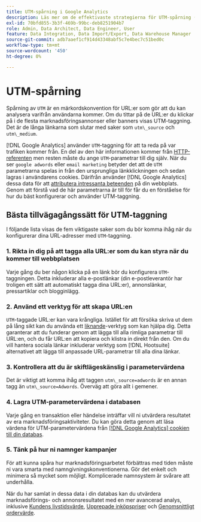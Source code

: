 ```yaml
---
title: UTM-spårning i Google Analytics
description: Läs mer om de effektivaste strategierna för UTM-spårning (taggning) i Google Analytics.
exl-id: 70bfd855-3b3f-469b-99bc-deb8251904b7
role: Admin, Data Architect, Data Engineer, User
feature: Data Integration, Data Import/Export, Data Warehouse Manager
source-git-commit: adb7aaef1cf914d43348abf5c7e4bec7c51bed0c
workflow-type: tm+mt
source-wordcount: '450'
ht-degree: 0%

---
```


# UTM-spårning

Spårning av `UTM` är en märkordskonvention för URL:er som gör att du kan analysera varifrån användarna kommer. Om du tittar på de URL:er du klickar på i de flesta marknadsföringsannonser eller banners visas UTM-taggning. Det är de långa länkarna som slutar med saker som `utm\_source` och `utm\_medium`.

[!DNL Google Analytics] använder `UTM`-taggning för att ta reda på var trafiken kommer från. En del av den här informationen kommer från [HTTP-referenten](https://en.wikipedia.org/wiki/HTTP_referer) men resten måste du ange `UTM`-parametrar till dig själv. När du ser `google adwords` eller `email marketing` betyder det att de `UTM` parametrarna spelas in från den ursprungliga länkklickningen och sedan lagras i användarens cookies. Därifrån använder [!DNL Google Analytics] dessa data för att [attributera intressanta beteenden](../data-analyst/analysis/google-track-user-acq.md) på din webbplats. Genom att förstå vad de här parametrarna är till för får du en förståelse för hur du bäst konfigurerar och använder UTM-taggning.

## Bästa tillvägagångssätt för UTM-taggning

I följande lista visas de fem viktigaste saker som du bör komma ihåg när du konfigurerar dina URL-adresser med `UTM`-taggning.

### &#x200B;1. Rikta in dig på att tagga alla URL:er som du kan styra när du kommer till webbplatsen

Varje gång du ber någon klicka på en länk bör du konfigurera `UTM`-taggningen. Detta inkluderar alla e-postlänkar (din e-postleverantör har troligen ett sätt att automatiskt tagga dina URL:er), annonslänkar, pressartiklar och blogginlägg.

### &#x200B;2. Använd ett verktyg för att skapa URL:en

`UTM`-taggade URL:er kan vara krångliga. Istället för att försöka skriva ut dem på lång sikt kan du använda ett [liknande &#x200B;](https://support.google.com/analytics/answer/1033867?hl=en)-verktyg som kan hjälpa dig. Detta garanterar att du funderar genom att lägga till alla rimliga parametrar till URL:en, och du får URL:en att kopiera och klistra in direkt från den. Om du vill hantera sociala länkar inkluderar verktyg som [!DNL Hootsuite] alternativet att lägga till anpassade URL-parametrar till alla dina länkar.

### &#x200B;3. Kontrollera att du är skiftlägeskänslig i parametervärdena

Det är viktigt att komma ihåg att taggen `utm\_source=adwords` är en annan tagg än `utm\_source=Adwords`. Överväg att göra allt i gemener.

### &#x200B;4. Lagra UTM-parametervärdena i databasen

Varje gång en transaktion eller händelse inträffar vill ni utvärdera resultatet av era marknadsföringsaktiviteter. Du kan göra detta genom att läsa värdena för UTM-parametervärdena från [[!DNL Google Analytics] cookien till din databas](../data-analyst/analysis/google-track-user-acq.md).

### &#x200B;5. Tänk på hur ni namnger kampanjer

För att kunna spåra hur marknadsföringsarbetet förbättras med tiden måste ni vara smarta med namngivningskonventionerna. Gör det enkelt och minimera så mycket som möjligt. Komplicerade namnsystem är svårare att underhålla.

När du har samlat in dessa data i din databas kan du utvärdera marknadsförings- och annonsresultatet med en mer avancerad analys, inklusive [Kundens livstidsvärde](../data-analyst/analysis/ess-expected-ltv.md), [Upprepade inköpspriser](../data-analyst/analysis/repurchase-behavior.md) och [Genomsnittligt ordervärde](../data-analyst/analysis/basic-analytics.md).
